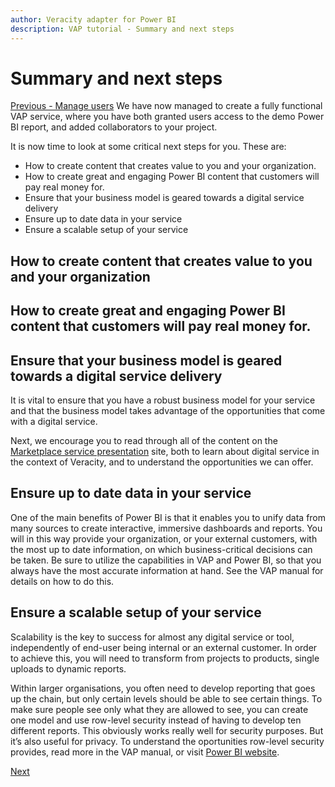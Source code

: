 ```yaml
---
author: Veracity adapter for Power BI
description: VAP tutorial - Summary and next steps
---
```



# Summary and next steps
[Previous - Manage users](5-manage-users.md)
We have now managed to create a fully functional VAP service, where you have both granted users access to the demo Power BI report, and added collaborators to your project.

It is now time to look at some critical next steps for you. These are:


- How to create content that creates value to you and your organization.
- How to create great and engaging Power BI content that customers will pay real money for.
- Ensure that your business model is geared towards a digital service delivery
- Ensure up to date data in your service
- Ensure a scalable setup of your service

## How to create content that creates value to you and your organization


## How to create great and engaging Power BI content that customers will pay real money for.


## Ensure that your business model is geared towards a digital service delivery
It is vital to ensure that you have a robust business model for your service and that the business model takes advantage of the opportunities that come with a digital service. 

Next, we encourage you to read through all of the content on the [Marketplace service presentation](https://developer.veracity.com/services/marketplace) site, both to learn about digital service in the context of Veracity, and to understand the opportunities we can offer.  

## Ensure up to date data in your service
One of the main benefits of Power BI is that it enables you to unify data from many sources to create interactive, immersive dashboards and reports. You will in this way provide your organization, or your external customers, with the most up to date information, on which business-critical decisions can be taken. Be sure to utilize the capabilities in VAP and Power BI, so that you always have the most accurate information at hand. See the VAP manual for details on how to do this. 

## Ensure a scalable setup of your service
Scalability is the key to success for almost any digital service or tool, independently of end-user being internal or an external customer. In order to achieve this, you will need to transform from projects to products, single uploads to dynamic reports.

Within larger organisations, you often need to develop reporting that goes up the chain, but only certain levels should be able to see certain things.
To make sure people see only what they are allowed to see, you can create one model and use row-level security instead of having to develop ten different reports. This obviously works really well for security purposes. But it’s also useful for privacy. To understand the oportunities row-level security provides, read more in the VAP manual, or visit [Power BI website](https://docs.microsoft.com/en-gb/power-bi/service-admin-rls).


[Next](7-advanced-settings.md)
